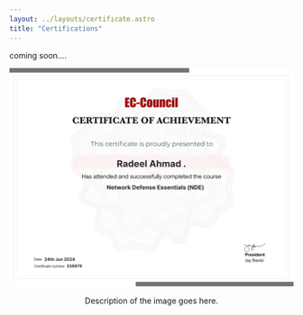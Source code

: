 ```yaml
---
layout: ../layouts/certificate.astro
title: "Certifications"
---
```


coming soon....

<div style="text-align: center;">
    <img src="certificate-images/88eca662-0dff-4270-9c8d-0ab895696554.png" alt="image1" width="600">
    <p>Description of the image goes here.</p>
</div>

